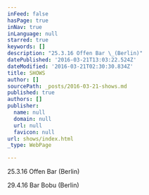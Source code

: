 ```yaml
---
inFeed: false
hasPage: true
inNav: true
inLanguage: null
starred: true
keywords: []
description: "25.3.16 Offen Bar \_(Berlin)"
datePublished: '2016-03-21T13:03:22.524Z'
dateModified: '2016-03-21T02:30:30.834Z'
title: SHOWS
author: []
sourcePath: _posts/2016-03-21-shows.md
published: true
authors: []
publisher:
  name: null
  domain: null
  url: null
  favicon: null
url: shows/index.html
_type: WebPage

---
```

25.3.16 Offen Bar  (Berlin)

29.4.16 Bar Bobu (Berlin)